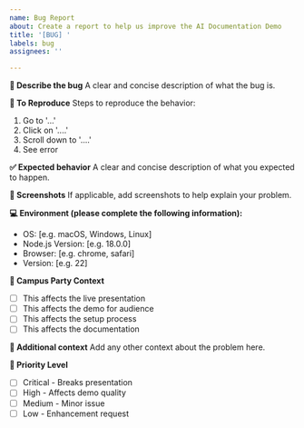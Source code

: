 ```yaml
---
name: Bug Report
about: Create a report to help us improve the AI Documentation Demo
title: '[BUG] '
labels: bug
assignees: ''

---
```


**🐛 Describe the bug**
A clear and concise description of what the bug is.

**🔄 To Reproduce**
Steps to reproduce the behavior:
1. Go to '...'
2. Click on '....'
3. Scroll down to '....'
4. See error

**✅ Expected behavior**
A clear and concise description of what you expected to happen.

**📸 Screenshots**
If applicable, add screenshots to help explain your problem.

**💻 Environment (please complete the following information):**
 - OS: [e.g. macOS, Windows, Linux]
 - Node.js Version: [e.g. 18.0.0]
 - Browser: [e.g. chrome, safari]
 - Version: [e.g. 22]

**🎪 Campus Party Context**
- [ ] This affects the live presentation
- [ ] This affects the demo for audience  
- [ ] This affects the setup process
- [ ] This affects the documentation

**📝 Additional context**
Add any other context about the problem here.

**🎯 Priority Level**
- [ ] Critical - Breaks presentation
- [ ] High - Affects demo quality
- [ ] Medium - Minor issue
- [ ] Low - Enhancement request